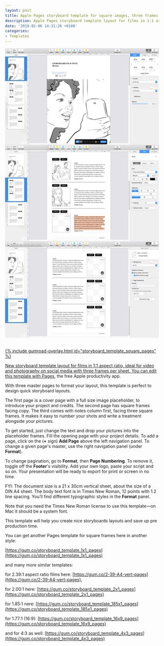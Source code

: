 ```yaml
---
layout: post
title: Apple Pages storyboard template for square images, three frames per sheet
description: Apple Pages storyboard template layout for films in 1:1 aspect ratio, ideal for social media
date: '2019-02-06 14:31:26 +0100'
categories:
- Templates
---
```

<a href="https://gum.co/storyboard_template_square_pages"><img src="/images/Apple-Pages-storyboard-template-for-1x1-ratio-films_Times-New-Roman-12pt_DIN-A4_vertical-sheet_overview.png"/><br/><br/>

{% include gumroad-overlay.html id="storyboard_template_square_pages" %}

New storyboard template layout for films in 1:1 aspect ratio, ideal for video and photography on social media with three frames per sheet. You can edit this template with [Pages](https://www.apple.com/pages/), the free Apple productivity app.

With three master pages to format your layout, this template is perfect to design quick storyboard layouts.

The first page is a cover page with a full size image placeholder, to introduce your project and credits. The second page has square frames facing copy. The third comes with notes column first, facing three square frames. It makes it easy to number your shots and write a treatment alongside your pictures.

To get started, just change the text and drop your pictures into the placeholder frames. Fill the opening page with your project details. To add a page, click on the (**+** sign) **Add Page** above the left navigation panel. To change a given page's master, use the right navigation panel (under **Format**).

To change pagination, go to **Format**, then **Page Numbering**. To remove it, toggle off the **Footer**'s visibility. Add your own logo, paste your script and so on. Your presentation will be ready to export for print or screen in no time.

FYI: The document size is a 21 x 30cm vertical sheet, about the size of a DIN A4 sheet. The body text font is in Times New Roman, 12 points with 1.2 line spacing. You’ll find different typographic styles in the **Format** panel.

Note that you need the Times New Roman license to use this template—on Mac it should be a system font.

This template will help you create nice storyboards layouts and save up pre production time.

You can get another Pages template for square frames here in another style:

[https://gum.co/storyboard_template_1x1_pages](https://gum.co/storyboard_template_1x1_pages)

and many more similar templates:

for 2.39:1 aspect ratio films here: [https://gum.co/2-39-A4-vert-pages](https://gum.co/2-39-A4-vert-pages),

for 2.00:1 here: [https://gum.co/storyboard_template_2x1_pages](https://gum.co/storyboard_template_2x1_pages)

for 1.85:1 nere: [https://gum.co/storyboard_template_185x1_pages](https://gum.co/storyboard_template_185x1_pages)

for 1.77:1 (16:9): [https://gum.co/storyboard_template_16x9_pages](https://gum.co/storyboard_template_16x9_pages)

and for 4:3 as well: [https://gum.co/storyboard_template_4x3_pages](https://gum.co/storyboard_template_4x3_pages)
